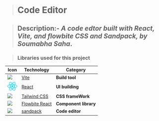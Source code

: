 ># Code Editor

> ## Description:- _A code edtor built with React, Vite, and flowbite CSS and Sandpack, by Soumabha Saha_.

> ### Libraries used for this project

| Icon                                                                          | Technology                                    | Category              |
| ----------------------------------------------------------------------------- | --------------------------------------------- | --------------------- |
| <img src="https://vite.dev/logo.svg" width=32 />                              | [Vite](https://vite.dev/)                     | **Build tool**        |
| <img src="./src/assets/react.svg" width=32 />                                 | [React](https://react.dev/)                   | **UI building**       |
| <img src="https://tailwindcss.com/favicons/favicon-32x32.png" width=32 /> | [Tailwind CSS](https://tailwindcss.com/)      | **CSS frameWork**     |
| <img src="https://flowbite-react.com/favicon.svg" width=32 />                 | [Flowbite React](https://flowbite-react.com/) | **Component library** |
| <img src="https://sandpack.codesandbox.io/favicon.ico" width=32 />            | [sandpack](https://sandpack.codesandbox.io/)  | **Code editor**       |
